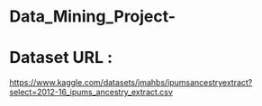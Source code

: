 # Data_Mining_Project-
# Dataset URL : 
https://www.kaggle.com/datasets/jmahbs/ipumsancestryextract?select=2012-16_ipums_ancestry_extract.csv
